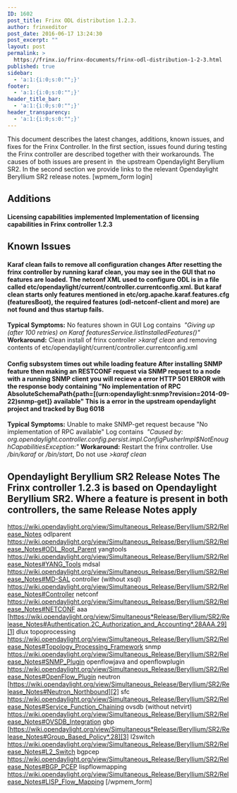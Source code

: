 ```yaml
---
ID: 1602
post_title: Frinx ODL distribution 1.2.3.
author: frinxeditor
post_date: 2016-06-17 13:24:30
post_excerpt: ""
layout: post
permalink: >
  https://frinx.io/frinx-documents/frinx-odl-distribution-1-2-3.html
published: true
sidebar:
  - 'a:1:{i:0;s:0:"";}'
footer:
  - 'a:1:{i:0;s:0:"";}'
header_title_bar:
  - 'a:1:{i:0;s:0:"";}'
header_transparency:
  - 'a:1:{i:0;s:0:"";}'
---
```

This document describes the latest changes, additions, known issues, and fixes for the Frinx Controller. In the first section, issues found during testing the Frinx controller are described together with their workarounds. The causes of both issues are present in  the upstream Opendaylight Beryllium SR2. In the second section we provide links to the relevant Opendaylight Beryllium SR2 release notes. <!--more-->[wpmem_form login] 

## Additions

#### Licensing capabilities implemented Implementation of licensing capabilities in Frinx controller 1.2.3 

## Known Issues

#### Karaf clean fails to remove all configuration changes After resetting the frinx controller by running karaf clean, you may see in the GUI that no features are loaded. The netconf XML used to configure ODL is in a file called etc/opendaylight/current/controller.currentconfig.xml. But karaf clean starts only features mentioned in etc/org.apache.karaf.features.cfg (featuresBoot), the required features (odl-netconf-client and more) are not found and thus startup fails. 

**Typical Symptoms:** No features shown in GUI Log contains  *"Giving up (after 100 retries) on Karaf featuresService.listInstalledFeatures()"* **Workaround:** Clean install of frinx controller *>karaf clean* and removing contents of etc/opendaylight/current/controller.currentconfig.xml 
#### Config subsystem times out while loading feature After installing SNMP feature then making an RESTCONF request via SNMP request to a node with a running SNMP client you will recieve a error HTTP 501 ERROR with the response body containing "No implementation of RPC AbsoluteSchemaPath{path=[(urn:opendaylight:snmp?revision=2014-09-22)snmp-get]} available" This is a error in the upstream opendaylight project and tracked by Bug 6018 

**Typical Symptoms:** Unable to make SNMP-get request because "No implementation of RPC available" Log contains  *"Caused by: org.opendaylight.controller.config.persist.impl.ConfigPusherImpl$NotEnoughCapabilitiesException:"* **Workaround:** Restart the frinx controller. Use */bin/karaf* or */bin/start*, Do not use *>karaf clean* 
## Opendaylight Beryllium SR2 Release Notes The Frinx controller 1.2.3 is based on Opendaylight Beryllium SR2. Where a feature is present in both controllers, the same Release Notes apply 

<https://wiki.opendaylight.org/view/Simultaneous_Release/Beryllium/SR2/Release_Notes> odlparent <https://wiki.opendaylight.org/view/Simultaneous_Release/Beryllium/SR2/Release_Notes#ODL_Root_Parent> yangtools <https://wiki.opendaylight.org/view/Simultaneous_Release/Beryllium/SR2/Release_Notes#YANG_Tools> mdsal <https://wiki.opendaylight.org/view/Simultaneous_Release/Beryllium/SR2/Release_Notes#MD-SAL> controller (without xsql) <https://wiki.opendaylight.org/view/Simultaneous_Release/Beryllium/SR2/Release_Notes#Controller> netconf <https://wiki.opendaylight.org/view/Simultaneous_Release/Beryllium/SR2/Release_Notes#NETCONF> aaa [https://wiki.opendaylight.org/view/Simultaneous*Release/Beryllium/SR2/Release_Notes#Authentication.2C_Authorization_and_Accounting*.28AAA.29][1] dlux topoprocessing <https://wiki.opendaylight.org/view/Simultaneous_Release/Beryllium/SR2/Release_Notes#Topology_Processing_Framework> snmp <https://wiki.opendaylight.org/view/Simultaneous_Release/Beryllium/SR2/Release_Notes#SNMP_Plugin> openflowjava and openflowplugin <https://wiki.opendaylight.org/view/Simultaneous_Release/Beryllium/SR2/Release_Notes#OpenFlow_Plugin> neutron [https://wiki.opendaylight.org/view/Simultaneous_Release/Beryllium/SR2/Release_Notes#Neutron_Northbound][2] sfc <https://wiki.opendaylight.org/view/Simultaneous_Release/Beryllium/SR2/Release_Notes#Service_Function_Chaining> ovsdb (without netvirt) <https://wiki.opendaylight.org/view/Simultaneous_Release/Beryllium/SR2/Release_Notes#OVSDB_Integration> gbp [https://wiki.opendaylight.org/view/Simultaneous*Release/Beryllium/SR2/Release_Notes#Group_Based_Policy*.28][3] l2switch <https://wiki.opendaylight.org/view/Simultaneous_Release/Beryllium/SR2/Release_Notes#L2_Switch> bgpcep <https://wiki.opendaylight.org/view/Simultaneous_Release/Beryllium/SR2/Release_Notes#BGP_PCEP> lispflowmapping <https://wiki.opendaylight.org/view/Simultaneous_Release/Beryllium/SR2/Release_Notes#LISP_Flow_Mapping> [/wpmem_form]

 [1]: https://wiki.opendaylight.org/view/Simultaneous_Release/Beryllium/SR2/Release_Notes#Authentication.2C_Authorization_and_Accounting_.28AAA.29
 [2]: https://wiki.opendaylight.org/view/Simultaneous_Release/Beryllium/SR2/Release_Notes#OpenFlow_Plugin
 [3]: https://wiki.opendaylight.org/view/Simultaneous_Release/Beryllium/SR2/Release_Notes#Group_Based_Policy_.28